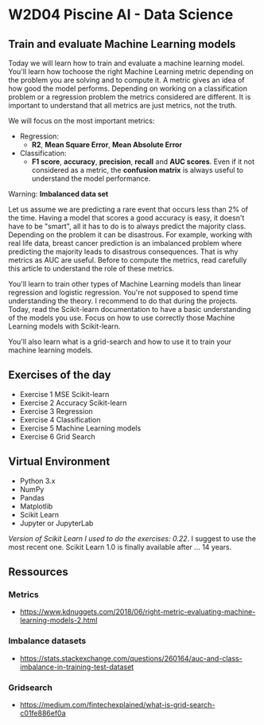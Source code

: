 # W2D04  Piscine AI - Data Science

## Train and evaluate Machine Learning models

Today we will learn how to train and evaluate a machine learning model. You'll learn how tochoose the right Machine Learning metric depending on the problem you are solving and to compute it. A metric gives an idea of how good the model performs. Depending on working on a classification problem or a regression problem the metrics considered are different. It is important to understand that all metrics are just metrics, not the truth.

We will focus on the most important metrics:

- Regression:
  - **R2**, **Mean Square Error**, **Mean Absolute Error**
- Classification:
  - **F1 score**, **accuracy**, **precision**, **recall** and **AUC scores**. Even if it not considered as a metric, the **confusion matrix** is always useful to understand the model performance.

Warning: **Imbalanced data set**

Let us assume we are predicting a rare event that occurs less than 2% of the time. Having a model that scores a good accuracy is easy, it doesn't have to be "smart", all it has to do is to always predict the majority class. Depending on the problem it can be disastrous. For example, working with real life data, breast cancer prediction is an imbalanced problem where predicting the majority leads to disastrous consequences. That is why metrics as AUC are useful. Before to compute the metrics, read carefully this article to understand the role of these metrics.

You'll learn to train other types of Machine Learning models than linear regression and logistic regression. You're not supposed to spend time understanding the theory. I recommend to do that during the projects. Today, read the Scikit-learn documentation to have a basic understanding of the models you use. Focus on how to use correctly those Machine Learning models with Scikit-learn. 

You'll also learn what is a grid-search and how to use it to train your machine learning models. 

## Exercises of the day

- Exercise 1 MSE Scikit-learn 
- Exercise 2 Accuracy Scikit-learn
- Exercise 3 Regression
- Exercise 4 Classification
- Exercise 5 Machine Learning models
- Exercise 6 Grid Search


## Virtual Environment 
- Python 3.x
- NumPy
- Pandas
- Matplotlib
- Scikit Learn
- Jupyter or JupyterLab

*Version of Scikit Learn I used to do the exercises: 0.22*. I suggest to use the most recent one. Scikit Learn 1.0 is finally available after ... 14 years. 

## Ressources

### Metrics

- https://www.kdnuggets.com/2018/06/right-metric-evaluating-machine-learning-models-2.html

### Imbalance datasets

- https://stats.stackexchange.com/questions/260164/auc-and-class-imbalance-in-training-test-dataset

### Gridsearch

- https://medium.com/fintechexplained/what-is-grid-search-c01fe886ef0a